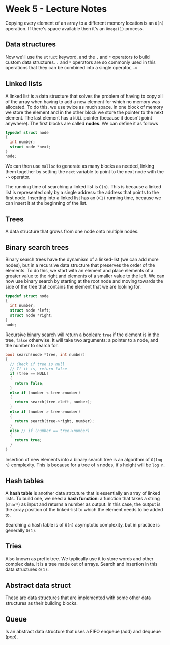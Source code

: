 # Week 5 - Lecture Notes

Copying every element of an array to a different memory location is an `O(n)` operation. If there's space available then it's an `Omega(1)` process.

## Data structures

Now we'll use the `struct` keyword, and the `.` and `*` operators to build custom data structures. `.` and `*` operators are so commonly used in this operations that they can be combined into a single operator, `->`

## Linked lists

A linked list is a data structure that solves the problem of having to copy all of the array when having to add a new element for which no memory was allocated. To do this, we use twice as much space. In one block of memory we store the element and in the other block we store the pointer to the next element. The last element has a `NULL` pointer (because it doesn't point anywhere). The first blocks are called **nodes**. We can define it as follows

``` c
typedef struct node
{
  int number;
  struct node *next;
}
node;
```

We can then use `malloc` to generate as many blocks as needed, linking them together by setting the `next` variable to point to the next node with the `->` operator.

The running time of searching a linked list is `O(n)`. This is because a linked list is represented only by a single address: the address that points to the first node. Inserting into a linked list has an `O(1)` running time, because we can insert it at the beginning of the list.

## Trees

A data structure that grows from one node onto multiple nodes.

## Binary search trees

Binary search trees have the dynamism of a linked-list (we can add more nodes), but in a recursive data structure that preserves the order of the elements. To do this, we start with an element and place elements of a greater value to the right and elements of a smaller value to the left. We can now use binary search by starting at the root node and moving towards the side of the tree that contains the element that we are looking for.

``` c
typedef struct node
{
  int number;
  struct node *left;
  struct node *right;
}
node;
```

Recursive binary search will return a boolean: `true` if the element is in the tree, `false` otherwise. It will take two arguments: a pointer to a node, and the number to search for.

``` c
bool search(node *tree, int number)
{
  // Check if tree is null
  // If it is, return false
  if (tree == NULL)
  {
    return false;
  }
  else if (number < tree->number)
  {
    return search(tree->left, number);
  }
  else if (number > tree->number)
  {
    return search(tree->right, number);
  }
  else // if (number == tree->number)
  {
    return true;
  }
}
```

Insertion of new elements into a binary search tree is an algorithm of `O(log n)` complexity. This is because for a tree of `n` nodes, it's height will be `log n`.

## Hash tables

A **hash table** is another data strcuture that is essentially an array of linked lists. To build one, we need a **hash function**: a function that takes a string (`char*`) as input and returns a number as output. In this case, the output is the array position of the linked-list to which the element needs to be added to.

Searching a hash table is of `O(n)` asymptotic complexity, but in practice is generally `O(1)`.

## Tries

Also known as prefix tree. We typlically use it to store words and other complex data. It is a tree made out of arrays. Search and insertion in this data structures `O(1)`.

## Abstract data struct

These are data structures that are implemented with some other data structures as their building blocks.

## Queue

Is an abstract data structure that uses a FIFO enqueue (add) and dequeue (pop).

